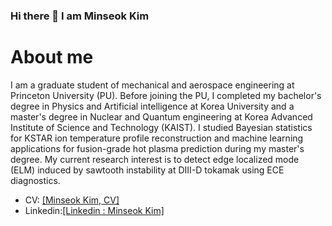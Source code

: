 ### Hi there 👋 I am Minseok Kim

About me
===
  I am a graduate student of mechanical and aerospace engineering at Princeton University (PU). 
Before joining the PU, I completed my bachelor's degree in Physics and Artificial intelligence 
at Korea University and a master's degree in Nuclear and Quantum engineering at Korea Advanced Institute 
of Science and Technology (KAIST). I studied Bayesian statistics for KSTAR ion temperature
profile reconstruction and machine learning applications for fusion-grade hot plasma prediction
during my master's degree. 
  My current research interest is to detect edge localized mode (ELM) induced by sawtooth instability at 
DIII-D tokamak using ECE diagnostics.

- CV: <a href = "https://docs.google.com/document/d/1I0iYoL3cIU_G81nu2nJBemfvRpyar6Cr/edit?usp=sharing&ouid=101557440913994013881&rtpof=true&sd=true">[Minseok Kim, CV]</a>
- Linkedin:<a href = "https://www.linkedin.com/in/minseok-kim-935a02260">[Linkedin : Minseok Kim]</a>

<!--
**FusionSanbon/FusionSanbon** is a ✨ _special_ ✨ repository because its `README.md` (this file) appears on your GitHub profile.

Here are some ideas to get you started:

- 🔭 I’m currently working on ...
- 🌱 I’m currently learning ...
- 👯 I’m looking to collaborate on ...
- 🤔 I’m looking for help with ...
- 💬 Ask me about ...
- 📫 How to reach me: ...
- 😄 Pronouns: ...
- ⚡ Fun fact: ...
-->
